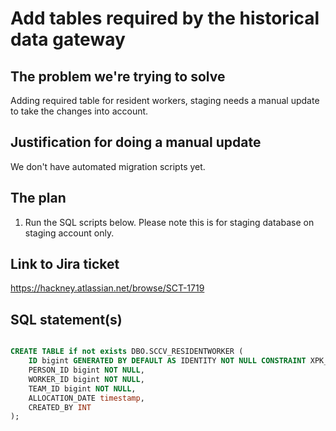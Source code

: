 # Add tables required by the historical data gateway

## The problem we're trying to solve

Adding required table for resident workers, staging needs a manual update to take the changes into account.

## Justification for doing a manual update

We don't have automated migration scripts yet.

## The plan

1. Run the SQL scripts below. Please note this is for staging database on staging account only.

## Link to Jira ticket

https://hackney.atlassian.net/browse/SCT-1719

## SQL statement(s)

```sql

CREATE TABLE if not exists DBO.SCCV_RESIDENTWORKER (
    ID bigint GENERATED BY DEFAULT AS IDENTITY NOT NULL CONSTRAINT XPK_SCCV_RESIDENTWORKER PRIMARY KEY,
    PERSON_ID bigint NOT NULL,
    WORKER_ID bigint NOT NULL,
    TEAM_ID bigint NOT NULL,
    ALLOCATION_DATE timestamp,
    CREATED_BY INT
);

```
